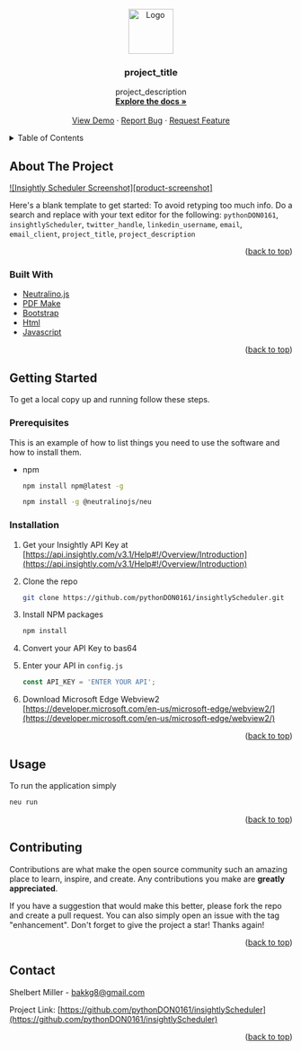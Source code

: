 <!-- PROJECT LOGO -->
<br />
<div align="center">
  <a href="https://github.com/pythonDON0161/insightlyScheduler">
    <img src="images/logo.png" alt="Logo" width="80" height="80">
  </a>

<h3 align="center">project_title</h3>

  <p align="center">
    project_description
    <br />
    <a href="https://github.com/pythonDON0161/insightlyScheduler"><strong>Explore the docs »</strong></a>
    <br />
    <br />
    <a href="https://github.com/pythonDON0161/insightlyScheduler">View Demo</a>
    ·
    <a href="https://github.com/pythonDON0161/insightlyScheduler/issues">Report Bug</a>
    ·
    <a href="https://github.com/pythonDON0161/insightlyScheduler/issues">Request Feature</a>
  </p>
</div>



<!-- TABLE OF CONTENTS -->
<details>
  <summary>Table of Contents</summary>
  <ol>
    <li>
      <a href="#about-the-project">About The Project</a>
      <ul>
        <li><a href="#built-with">Built With</a></li>
      </ul>
    </li>
    <li>
      <a href="#getting-started">Getting Started</a>
      <ul>
        <li><a href="#prerequisites">Prerequisites</a></li>
        <li><a href="#installation">Installation</a></li>
      </ul>
    </li>
    <li><a href="#usage">Usage</a></li>
    <li><a href="#contributing">Contributing</a></li>
    <li><a href="#license">License</a></li>
    <li><a href="#contact">Contact</a></li>\
  </ol>
</details>



<!-- ABOUT THE PROJECT -->
## About The Project

[![Insightly Scheduler Screenshot][product-screenshot]](https://example.com)

Here's a blank template to get started: To avoid retyping too much info. Do a search and replace with your text editor for the following: `pythonDON0161`, `insightlyScheduler`, `twitter_handle`, `linkedin_username`, `email`, `email_client`, `project_title`, `project_description`

<p align="right">(<a href="#top">back to top</a>)</p>



### Built With

* [Neutralino.js](https://neutralino.js.org/)
* [PDF Make](http://pdfmake.org/)
* [Bootstrap](https://getbootstrap.com)
* [Html](https://html.com/)
* [Javascript](https://www.javascript.com/)

<p align="right">(<a href="#top">back to top</a>)</p>



<!-- GETTING STARTED -->
## Getting Started

To get a local copy up and running follow these steps.

### Prerequisites

This is an example of how to list things you need to use the software and how to install them.
* npm
  ```sh
  npm install npm@latest -g
  ```
  ```sh
  npm install -g @neutralinojs/neu
  ```

### Installation

1. Get your Insightly API Key at [https://api.insightly.com/v3.1/Help#!/Overview/Introduction](https://api.insightly.com/v3.1/Help#!/Overview/Introduction)
2. Clone the repo
   ```sh
   git clone https://github.com/pythonDON0161/insightlyScheduler.git
   ```
3. Install NPM packages
   ```sh
   npm install
   ```
4. Convert your API Key to bas64 

5. Enter your API in `config.js`
   ```js
   const API_KEY = 'ENTER YOUR API';
   ```
6. Download Microsoft Edge Webview2 [https://developer.microsoft.com/en-us/microsoft-edge/webview2/](https://developer.microsoft.com/en-us/microsoft-edge/webview2/)


<p align="right">(<a href="#top">back to top</a>)</p>



<!-- USAGE EXAMPLES -->
## Usage
To run the application simply
```sh
neu run
```

<p align="right">(<a href="#top">back to top</a>)</p>


<!-- CONTRIBUTING -->
## Contributing

Contributions are what make the open source community such an amazing place to learn, inspire, and create. Any contributions you make are **greatly appreciated**.

If you have a suggestion that would make this better, please fork the repo and create a pull request. You can also simply open an issue with the tag "enhancement".
Don't forget to give the project a star! Thanks again!


<p align="right">(<a href="#top">back to top</a>)</p>



<!-- LICENSE -->



<!-- CONTACT -->
## Contact

Shelbert Miller - bakkg8@gmail.com

Project Link: [https://github.com/pythonDON0161/insightlyScheduler](https://github.com/pythonDON0161/insightlyScheduler)

<p align="right">(<a href="#top">back to top</a>)</p>
